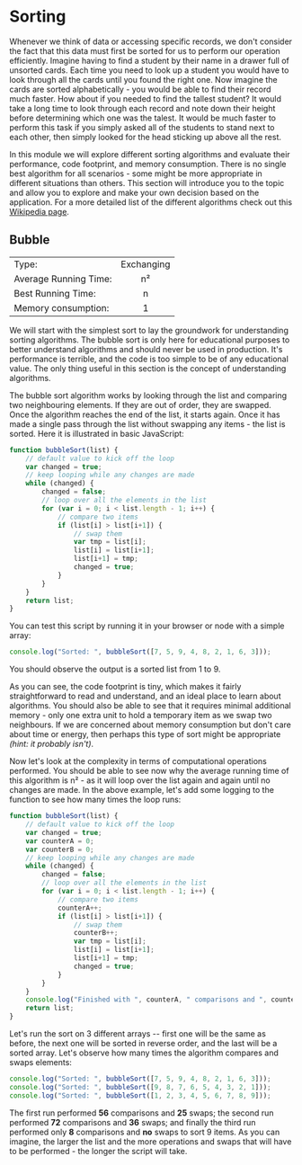 # Sorting

Whenever we think of data or accessing specific records, we don't consider the fact that this data must first be sorted for us to perform our operation efficiently. Imagine having to find a student by their name in a drawer full of unsorted cards. Each time you need to look up a student you would have to look through all the cards until you found the right one. Now imagine the cards are sorted alphabetically - you would be able to find their record much faster. How about if you needed to find the tallest student? It would take a long time to look through each record and note down their height before determining which one was the talest. It would be much faster to perform this task if you simply asked all of the students to stand next to each other, then simply looked for the head sticking up above all the rest.

In this module we will explore different sorting algorithms and evaluate their performance, code footprint, and memory consumption. There is no single best algorithm for all scenarios - some might be more appropriate in different situations than others. This section will introduce you to the topic and allow you to explore and make your own decision based on the application. For a more detailed list of the different algorithms check out this [Wikipedia page](https://en.wikipedia.org/wiki/Sorting_algorithm).

## Bubble

|                       |            |
| --------------------- | :--------: |
| Type:                 | Exchanging |
| Average Running Time: |      n²    |
| Best Running Time:    |      n     |
| Memory consumption:   |      1     |

We will start with the simplest sort to lay the groundwork for understanding sorting algorithms. The bubble sort is only here for educational purposes to better understand algorithms and should never be used in production. It's performance is terrible, and the code is too simple to be of any educational value. The only thing useful in this section is the concept of understanding algorithms.

The bubble sort algorithm works by looking through the list and comparing two neighbouring elements. If they are out of order, they are swapped. Once the algorithm reaches the end of the list, it starts again. Once it has made a single pass through the list without swapping any items - the list is sorted. Here it is illustrated in basic JavaScript:

```javascript
function bubbleSort(list) {
    // default value to kick off the loop
    var changed = true;
    // keep looping while any changes are made
    while (changed) {
        changed = false;
        // loop over all the elements in the list
        for (var i = 0; i < list.length - 1; i++) {
            // compare two items
            if (list[i] > list[i+1]) {
                // swap them
                var tmp = list[i];
                list[i] = list[i+1];
                list[i+1] = tmp;
                changed = true;
            }
        }
    }
    return list;
}
```

You can test this script by running it in your browser or node with a simple array:

```javascript
console.log("Sorted: ", bubbleSort([7, 5, 9, 4, 8, 2, 1, 6, 3]));
```

You should observe the output is a sorted list from 1 to 9.

As you can see, the code footprint is tiny, which makes it fairly straightforward to read and understand, and an ideal place to learn about algorithms. You should also be able to see that it requires minimal additional memory - only one extra unit to hold a temporary item as we swap two neighbours. If we are concerned about memory consumption but don't care about time or energy, then perhaps this type of sort might be appropriate _(hint: it probably isn't)_.

Now let's look at the complexity in terms of computational operations performed. You should be able to see now why the average running time of this algorithm is n² - as it will loop over the list again and again until no changes are made. In the above example, let's add some logging to the function to see how many times the loop runs:

```javascript
function bubbleSort(list) {
    // default value to kick off the loop
    var changed = true;
    var counterA = 0;
    var counterB = 0;
    // keep looping while any changes are made
    while (changed) {
        changed = false;
        // loop over all the elements in the list
        for (var i = 0; i < list.length - 1; i++) {
            // compare two items
            counterA++;
            if (list[i] > list[i+1]) {
                // swap them
                counterB++;
                var tmp = list[i];
                list[i] = list[i+1];
                list[i+1] = tmp;
                changed = true;
            }
        }
    }
    console.log("Finished with ", counterA, " comparisons and ", counterB, " swaps");
    return list;
}
```

Let's run the sort on 3 different arrays -- first one will be the same as before, the next one will be sorted in reverse order, and the last will be a sorted array. Let's observe how many times the algorithm compares and swaps elements:

```javascript
console.log("Sorted: ", bubbleSort([7, 5, 9, 4, 8, 2, 1, 6, 3]));
console.log("Sorted: ", bubbleSort([9, 8, 7, 6, 5, 4, 3, 2, 1]));
console.log("Sorted: ", bubbleSort([1, 2, 3, 4, 5, 6, 7, 8, 9]));
```

The first run performed **56** comparisons and **25** swaps; the second run performed **72** comparisons and **36** swaps; and finally the third run performed only **8** comparisons and **no** swaps to sort 9 items. As you can imagine, the larger the list and the more operations and swaps that will have to be performed - the longer the script will take.

